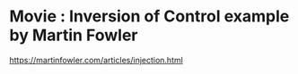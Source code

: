 # Movie : Inversion of Control example by Martin Fowler

https://martinfowler.com/articles/injection.html
